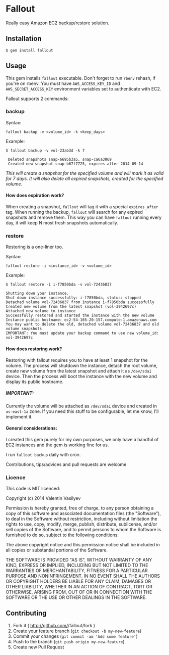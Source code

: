 # Fallout

Really easy Amazon EC2 backup/restore solution.


## Installation

    $ gem install fallout

## Usage

This gem installs `fallout` executable. Don't forget to run `rbenv`
rehash, if you're on rbenv.
You must have `AWS_ACCESS_KEY_ID` and `AWS_SECRET_ACCESS_KEY`
environment variables set to authenticate with EC2.

Fallout supports 2 commands:

### backup

Syntax:

`fallout backup -v <volume_id> -k <keep_days>`

Example:

```
$ fallout backup -v vol-23ab3d -k 7

 Deleted snapshots snap-6695b3a5, snap-ca6a3069
 Created new snapshot snap-b67f7725, expires after 2014-09-14
```

_This will create a snapshot for the specified volume and will mark it
as valid for 7 days. It will also delete all expired snapshots, created for the
specified volume._

#### How does expiration work?

When creating a snapshot, `fallout` will tag it with a special
`expires_after` tag. When running the backup, `fallout` will search for
any expired snapshots and remove them. This way you can have `fallout`
running every day, it will keep N most fresh snapshots automatically.

### restore

Restoring is a one-liner too.

Syntax:

`fallout restore -i <instance_id> -v <volume_id>`

Example:

```
$ fallout restore -i i-f7850bda -v vol-72436837

Shutting down your instance.
Shut down instance successfully: i-f7850bda, status: stopped
Detached volume vol-72436837 from instance i-f7850bda successfully
Created new volume from the latest snapshot (vol-3942697c)
Attached new volume to instance
Successfully restored and started the instance with the new volume
Instance public hostname: ec2-54-165-20-157.compute-1.amazonaws.com
You may want to delete the old, detached volume vol-72436837 and old volume snapshots
IMPORTANT: You must update your backup command to use new volume_id: vol-3942697c
```

#### How does restoring work?

Restoring with fallout requires you to have at least 1 snapshot for the
volume. The process will shutdown the instance, detach the root volume,
create new volume from the latest snapshot and attach it as `/dev/sda1`
device. Then the process will boot the instance with the new volume and
display its public hostname.

##### IMPORTANT:

Currently the volume will be attached as `/dev/sda1` device and created
in `us-east-1a` zone.
If you need this stuff to be configurable, let me know, I'll implement
it.

#### General considerations:

I created this gem purely for my own purposes, we only have a handful of
EC2 instances and the gem is working fine for us.

I run `fallout backup` daily with cron.

Contributions, tips/advices and pull requests are welcome.

### Licence

This code is MIT licenced:

Copyright (c) 2014 Valentin Vasilyev

Permission is hereby granted, free of charge, to any person obtaining a copy of this software and associated documentation files (the "Software"), to deal in the Software without restriction, including without limitation the rights to use, copy, modify, merge, publish, distribute, sublicense, and/or sell copies of the Software, and to permit persons to whom the Software is furnished to do so, subject to the following conditions:

The above copyright notice and this permission notice shall be included in all copies or substantial portions of the Software.

THE SOFTWARE IS PROVIDED "AS IS", WITHOUT WARRANTY OF ANY KIND, EXPRESS OR IMPLIED, INCLUDING BUT NOT LIMITED TO THE WARRANTIES OF MERCHANTABILITY, FITNESS FOR A PARTICULAR PURPOSE AND NONINFRINGEMENT. IN NO EVENT SHALL THE AUTHORS OR COPYRIGHT HOLDERS BE LIABLE FOR ANY CLAIM, DAMAGES OR OTHER LIABILITY, WHETHER IN AN ACTION OF CONTRACT, TORT OR OTHERWISE, ARISING FROM, OUT OF OR IN CONNECTION WITH THE SOFTWARE OR THE USE OR OTHER DEALINGS IN THE SOFTWARE.

## Contributing

1. Fork it ( http://github.com/<my-github-username>/fallout/fork )
2. Create your feature branch (`git checkout -b my-new-feature`)
3. Commit your changes (`git commit -am 'Add some feature'`)
4. Push to the branch (`git push origin my-new-feature`)
5. Create new Pull Request
